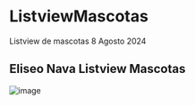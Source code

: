 # ListviewMascotas
Listview de mascotas 8 Agosto 2024

## Eliseo Nava  Listview Mascotas
![image](https://github.com/user-attachments/assets/4b5b6a61-2366-46b0-b75f-2bfb21aebbe4)

